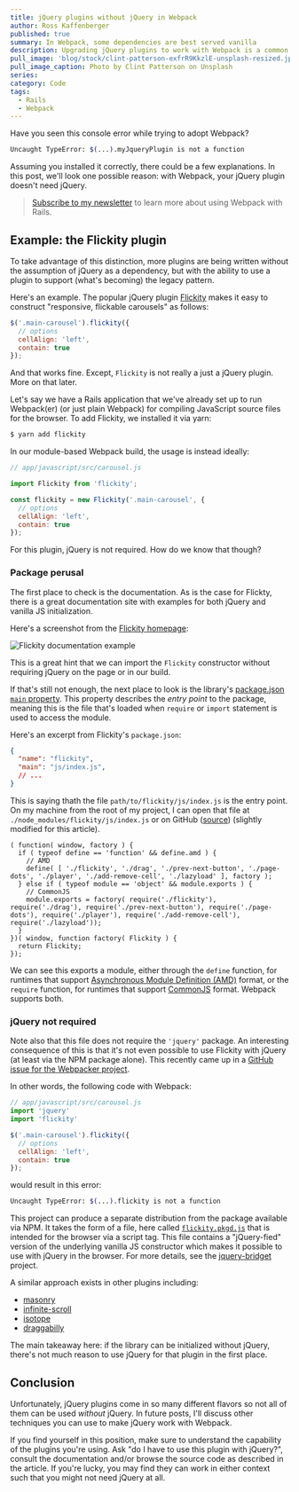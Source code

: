 ```yaml
---
title: jQuery plugins without jQuery in Webpack
author: Ross Kaffenberger
published: true
summary: In Webpack, some dependencies are best served vanilla
description: Upgrading jQuery plugins to work with Webpack is a common source of confusion. If you're lucky, you may find they can work in either context such that you might not need jQuery at all.
pull_image: 'blog/stock/clint-patterson-exfrR9KkzlE-unsplash-resized.jpg'
pull_image_caption: Photo by Clint Patterson on Unsplash
series:
category: Code
tags:
  - Rails
  - Webpack
---
```


Have you seen this console error while trying to adopt Webpack?

```sh
Uncaught TypeError: $(...).myJqueryPlugin is not a function
```

Assuming you installed it correctly, there could be a few explanations. In this post, we'll look one possible reason: with Webpack, your jQuery plugin doesn't need jQuery.

> [Subscribe to my newsletter](https://little-fog-6985.ck.page/9c5bc129d8) to learn more about using Webpack with Rails.

## Example: the Flickity plugin

To take advantage of this distinction, more plugins are being written without the assumption of jQuery as a dependency, but with the ability to use a plugin to support (what's becoming) the legacy pattern.

Here's an example. The popular jQuery plugin [Flickity](https://flickity.metafizzy.co/) makes it easy to construct "responsive, flickable carousels" as follows:

```javascript
$('.main-carousel').flickity({
  // options
  cellAlign: 'left',
  contain: true
});
```

And that works fine. Except, `Flickity` is not really a just a jQuery plugin. More on that later.

Let's say we have a Rails application that we've already set up to run Webpack(er) (or just plain Webpack) for compiling JavaScript source files for the browser. To add Flickity, we installed it via yarn:

```sh
$ yarn add flickity
```

In our module-based Webpack build, the usage is instead ideally:

```javascript
// app/javascript/src/carousel.js

import Flickity from 'flickity';

const flickity = new Flickity('.main-carousel', {
  // options
  cellAlign: 'left',
  contain: true
});
```

For this plugin, jQuery is not required. How do we know that though?

### Package perusal

The first place to check is the documentation. As is the case for Flickty, there is a great documentation site with examples for both jQuery and vanilla JS initialization.

Here's a screenshot from the [Flickity homepage](https://flickity.metafizzy.co/):

![Flickity documentation example](blog/flickity-documentation-example.png)

This is a great hint that we can import the `Flickity` constructor without requiring jQuery on the page or in our build.

If that's still not enough, the next place to look is the library's [package.json `main` property](https://nodesource.com/blog/the-basics-of-package-json-in-node-js-and-npm/#themainproperty). This property describes the _entry point_ to the package, meaning this is the file that's loaded when `require` or `import` statement is used to access the module.

Here's an excerpt from Flickity's `package.json`:

```json
{
  "name": "flickity",
  "main": "js/index.js",
  // ...
}
```
This is saying thath the file `path/to/flickity/js/index.js` is the entry point. On my machine from the root of my project, I can open that file at `./node_modules/flickity/js/index.js` or on GitHub ([source](https://github.com/metafizzy/flickity/blob/c67b28accbe0642352c706cb470a8f607fa5861b/js/index.js)) (slightly modified for this article).

```
( function( window, factory ) {
  if ( typeof define == 'function' && define.amd ) {
    // AMD
    define( [ './flickity', './drag', './prev-next-button', './page-dots', './player', './add-remove-cell', './lazyload' ], factory );
  } else if ( typeof module == 'object' && module.exports ) {
    // CommonJS
    module.exports = factory( require('./flickity'), require('./drag'), require('./prev-next-button'), require('./page-dots'), require('./player'), require('./add-remove-cell'), require('./lazyload'));
  }
})( window, function factory( Flickity ) {
  return Flickity;
});
```
We can see this exports a module, either through the `define` function, for runtimes that support [Asynchronous Module Definition (AMD)](https://requirejs.org/docs/whyamd.html) format, or the `require` function, for runtimes that support [CommonJS](https://nodejs.org/docs/latest/api/modules.html) format. Webpack supports both.

### jQuery not required

Note also that this file does not require the `'jquery'` package. An interesting consequence of this is that it's not even possible to use Flickity with jQuery (at least via the NPM package alone). This recently came up in a [GitHub issue for the Webpacker project](https://github.com/rails/webpacker/issues/2456).

In other words, the following code with Webpack:
```javascript
// app/javascript/src/carousel.js
import 'jquery'
import 'flickity'

$('.main-carousel').flickity({
  // options
  cellAlign: 'left',
  contain: true
});
```

would result in this error:

```sh
Uncaught TypeError: $(...).flickity is not a function
```

This project can produce a separate distribution from the package available via NPM. It takes the form of a file, here called [`flickity.pkgd.js`](https://github.com/metafizzy/flickity/blob/c67b28accbe0642352c706cb470a8f607fa5861b/dist/flickity.pkgd.js) that is intended for the browser via a script tag. This file contains a "jQuery-fied" version of the underlying vanilla JS constructor which makes it possible to use with jQuery in the browser. For more details, see the [jquery-bridget](https://github.com/desandro/jquery-bridget) project.

A similar approach exists in other plugins including:

* [masonry](https://github.com/desandro/masonry)
* [infinite-scroll](https://github.com/metafizzy/infinite-scroll)
* [isotope](https://github.com/metafizzy/isotope)
* [draggabilly](https://github.com/desandro/draggabilly)

The main takeaway here: if the library can be initialized without jQuery, there's not much reason to use jQuery for that plugin in the first place.

## Conclusion

Unfortunately, jQuery plugins come in so many different flavors so not all of them can be used _without_ jQuery. In future posts, I'll discuss other techniques you can use to make jQuery work with Webpack.

If you find yourself in this position, make sure to understand the capability of the plugins you're using. Ask "do I have to use this plugin with jQuery?", consult the documentation and/or browse the source code as described in the article. If you're lucky, you may find they can work in either context such that you might not need jQuery at all.
